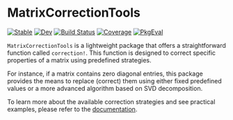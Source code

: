 # MatrixCorrectionTools

[![Stable](https://img.shields.io/badge/docs-stable-blue.svg)](https://biaslab.github.io/MatrixCorrectionTools.jl/stable/)
[![Dev](https://img.shields.io/badge/docs-dev-blue.svg)](https://biaslab.github.io/MatrixCorrectionTools.jl/dev/)
[![Build Status](https://github.com/biaslab/MatrixCorrectionTools.jl/actions/workflows/CI.yml/badge.svg?branch=main)](https://github.com/biaslab/MatrixCorrectionTools.jl/actions/workflows/CI.yml?query=branch%3Amain)
[![Coverage](https://codecov.io/gh/biaslab/MatrixCorrectionTools.jl/branch/main/graph/badge.svg)](https://codecov.io/gh/biaslab/MatrixCorrectionTools.jl)
[![PkgEval](https://JuliaCI.github.io/NanosoldierReports/pkgeval_badges/M/MatrixCorrectionTools.svg)](https://JuliaCI.github.io/NanosoldierReports/pkgeval_badges/M/MatrixCorrectionTools.html)

`MatrixCorrectionTools` is a lightweight package that offers a straightforward function called `correction!`. 
This function is designed to correct specific properties of a matrix using predefined strategies.

For instance, if a matrix contains zero diagonal entries, this package provides the means to replace (correct) 
them using either fixed predefined values or a more advanced algorithm based on SVD decomposition.

To learn more about the available correction strategies and see practical examples, please refer to the [documentation](https://biaslab.github.io/MatrixCorrectionTools.jl/stable/).
